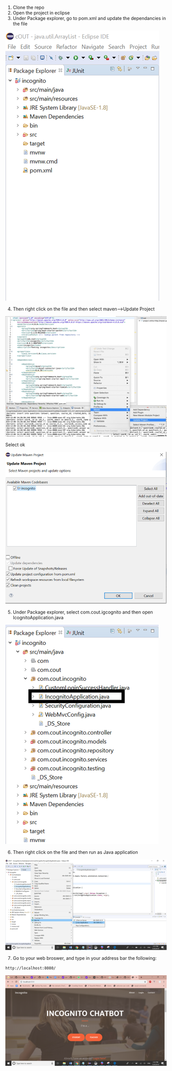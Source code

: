 1) Clone the repo
2) Open the project in eclipse 
3) Under Package explorer, go to pom.xml and update the dependancies in the file

![alt test](screenshot/step3.png)

4) Then right click on the file and then select maven-->Update Project

![alt test](screenshot/step4.jpeg)

Select ok

![alt test](screenshot/step4.1.PNG)

5) Under Package explorer, select com.cout.igcognito and then open IcognitoApplication.java

![alt test](screenshot/step5.png)

6) Then right click on the file and then run as Java application

![alt test](screenshot/step6.png)

7) Go to your web broswer, and type in your address bar the following:

```bash
http://localhost:8080/
```
![alt test](screenshot/step7.png)
